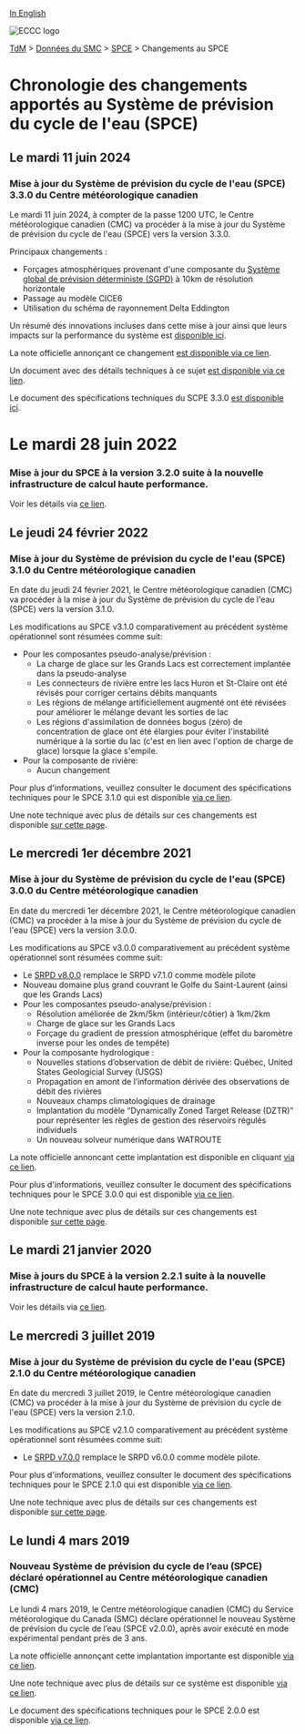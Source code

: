 [In English](changelog_wcps_en.md)

![ECCC logo](../../img_eccc-logo.png)

[TdM](../../readme_fr.md) > [Données du SMC](../readme_fr.md) > [SPCE](readme_wcps_fr.md) > Changements au SPCE

# Chronologie des changements apportés au Système de prévision du cycle de l'eau (SPCE)

## Le mardi 11 juin 2024

### Mise à jour du Système de prévision du cycle de l'eau (SPCE) 3.3.0 du Centre météorologique canadien

Le mardi 11 juin 2024, à compter de la passe 1200 UTC, le Centre météorologique canadien (CMC) va procéder à la mise à jour du Système de prévision du cycle de l'eau (SPCE) vers la version 3.3.0.

Principaux changements :

* Forçages atmosphériques provenant d'une composante du [Système global de prévision déterministe (SGPD)](../nwp_gdps/readme_gdps_en.md) à 10km de résolution horizontale
* Passage au modèle CICE6
* Utilisation du schéma de rayonnement Delta Eddington 

Un résumé des innovations incluses dans cette mise à jour ainsi que leurs impacts sur la performance du système est [disponible ici](https://collaboration.cmc.ec.gc.ca/cmc/cmoi/product_guide/docs/fact_sheets/factsheet_wcps-330_e.pdf). 

La note officielle annonçant ce changement [est disponible via ce lien](https://dd.meteo.gc.ca/doc/genots/2024/06/10/NOCN03_CWAO_101857___46443).

Un document avec des détails techniques à ce sujet [est disponible via ce lien](http://collaboration.cmc.ec.gc.ca/cmc/cmoi/product_guide/docs/tech_notes/technote_wcps-330_f.pdf).

Le document des spécifications techniques du SCPE 3.3.0 [est disponible ici](https://collaboration.cmc.ec.gc.ca/cmc/cmoi/product_guide/docs/tech_specifications/tech_specifications_WCPS_3.3.0_f.pdf).


# Le mardi 28 juin 2022

### Mise à jour du SPCE à la version 3.2.0 suite à la nouvelle infrastructure de calcul haute performance. 

Voir les détails via [ce lien](../changelog_multisystems_fr.md).

## Le jeudi 24 février 2022

### Mise à jour du Système de prévision du cycle de l'eau (SPCE) 3.1.0 du Centre météorologique canadien

En date du jeudi 24 février 2021, le Centre météorologique canadien (CMC) va procéder à la mise à jour du Système de prévision du cycle de l'eau (SPCE) vers la version 3.1.0.

Les modifications au SPCE v3.1.0 comparativement au précédent système opérationnel sont résumées comme suit:

* Pour les composantes pseudo-analyse/prévision :
    * La charge de glace sur les Grands Lacs est correctement implantée dans la pseudo-analyse
    * Les connecteurs de rivière entre les lacs Huron et St-Claire ont été révisés pour corriger certains débits manquants
    * Les régions de mélange artificiellement augmenté ont été révisées pour améliorer le mélange devant les sorties de lac
    * Les régions d'assimilation de données bogus (zéro) de concentration de glace ont été élargies pour éviter l'instabilité numérique à la sortie du lac (c'est en lien avec l'option de charge de glace) lorsque la glace s'empile.
* Pour la composante de rivière:
    * Aucun changement

Pour plus d'informations, veuillez consulter le document des spécifications techniques pour le SPCE 3.1.0 qui est disponible [via ce lien](https://collaboration.cmc.ec.gc.ca/cmc/CMOI/product_guide/docs/tech_specifications/tech_specifications_WCPS_3.0.0_f.pdf).

Une note technique avec plus de détails sur ces changements est disponible [sur cette page](https://collaboration.cmc.ec.gc.ca/cmc/CMOI/product_guide/docs/tech_notes/technote_wcps-310_f.pdf).

## Le mercredi 1er décembre 2021

### Mise à jour du Système de prévision du cycle de l'eau (SPCE) 3.0.0 du Centre météorologique canadien

En date du mercredi 1er décembre 2021, le Centre météorologique canadien (CMC) va procéder à la mise à jour du Système de prévision du cycle de l'eau (SPCE) vers la version 3.0.0.

Les modifications au SPCE v3.0.0 comparativement au précédent système opérationnel sont résumées comme suit:

* Le [SRPD v8.0.0](../nwp_rdps/changelog_rdps_fr.md) remplace le SRPD v7.1.0 comme modèle pilote
* Nouveau domaine plus grand couvrant le Golfe du Saint-Laurent (ainsi que les Grands Lacs)
* Pour les composantes pseudo-analyse/prévision :
    * Résolution améliorée de 2km/5km (intérieur/côtier) à 1km/2km
    * Charge de glace sur les Grands Lacs
    * Forçage du gradient de pression atmosphérique (effet du baromètre inverse pour les ondes de tempête)
* Pour la composante hydrologique :
    * Nouvelles stations d’observation de débit de rivière: Québec, United States Geologicial Survey (USGS)
    * Propagation en amont de l’information dérivée des observations de débit des rivières
    * Nouveaux champs climatologiques de drainage
    * Implantation du modèle “Dynamically Zoned Target Release (DZTR)” pour représenter les règles de gestion des réservoirs régulés individuels
    * Un nouveau solveur numérique dans WATROUTE

La note officielle annoncant cette implantation est disponible en cliquant [via ce lien](https://dd.meteo.gc.ca/doc/genots/2021/11/26/NOCN03_CWAO_262118___50159).

Pour plus d'informations, veuillez consulter le document des spécifications techniques pour le SPCE 3.0.0 qui est disponible [via ce lien](https://collaboration.cmc.ec.gc.ca/cmc/CMOI/product_guide/docs/tech_specifications/tech_specifications_WCPS_3.0.0_f.pdf).

Une note technique avec plus de détails sur ces changements est disponible [sur cette page](https://collaboration.cmc.ec.gc.ca/cmc/CMOI/product_guide/docs/tech_notes/technote_wcps-300_f.pdf).

## Le mardi 21 janvier 2020

### Mise à jours du SPCE à la version 2.2.1 suite à la nouvelle infrastructure de calcul haute performance. 

Voir les détails via [ce lien](../changelog_multisystems_fr.md).

## Le mercredi 3 juillet 2019

### Mise à jour du Système de prévision du cycle de l'eau (SPCE) 2.1.0 du Centre météorologique canadien

En date du mercredi 3 juillet 2019, le Centre météorologique canadien (CMC) va procéder à la mise à jour du Système de prévision du cycle de l'eau (SPCE) vers la version 2.1.0.

Les modifications au SPCE v2.1.0 comparativement au précédent système opérationnel sont résumées comme suit:

* Le [SRPD v7.0.0](../nwp_rdps/changelog_rdps_fr.md) remplace le SRPD v6.0.0 comme modèle pilote.

Pour plus d'informations, veuillez consulter le document des spécifications techniques pour le SPCE 2.1.0 qui est disponible [via ce lien](https://collaboration.cmc.ec.gc.ca/cmc/CMOI/product_guide/docs/tech_specifications/tech_specifications_WCPS_2.1.0_f.pdf).

Une note technique avec plus de détails sur ces changements est disponible [sur cette page](https://collaboration.cmc.ec.gc.ca/cmc/CMOI/product_guide/docs/tech_notes/technote_wcps-210_f.pdf).

## Le lundi 4 mars 2019

### Nouveau Système de prévision du cycle de l’eau (SPCE) déclaré opérationnel au Centre météorologique canadien (CMC)

Le lundi 4 mars 2019, le Centre météorologique canadien (CMC) du Service météorologique du Canada (SMC) déclare opérationnel le nouveau Système de prévision du cycle de l’eau (SPCE v2.0.0), après avoir exécuté en mode expérimental pendant près de 3 ans.

La note officielle annonçant cette implantation importante est disponible [via ce lien](http://dd.meteo.gc.ca/doc/genots/2019/03/04/NOCN03_CWAO_041525___40141).

Une note technique avec plus de détails sur ce système est disponible [via ce lien](https://collaboration.cmc.ec.gc.ca/cmc/CMOI/product_guide/docs/tech_notes/technote_wcps-200_20190304_f.pdf).

Le document des spécifications techniques pour le SPCE 2.0.0 est disponible [via ce lien](https://collaboration.cmc.ec.gc.ca/cmc/CMOI/product_guide/docs/tech_specifications/tech_specifications_WCPS_2.0.0_f.pdf).